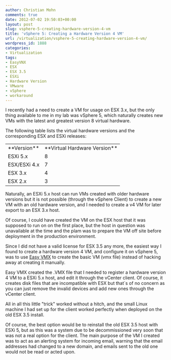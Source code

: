 ```yaml
---
author: Christian Mohn
comments: true
date: 2012-07-02 19:50:03+00:00
layout: post
slug: vsphere-5-creating-hardware-version-4-vm
title: 'vSphere 5: Creating a Hardware Version 4 VM'
url: /virtualization/vsphere-5-creating-hardware-version-4-vm/
wordpress_id: 1888
categories:
- Virtualization
tags:
- EasyVNX
- ESX
- ESX 3.5
- ESXi
- Hardware Version
- VMware
- vSphere
- workaround
---
```


I recently had a need to create a VM for usage on ESX 3.x, but the only thing available to me in my lab was vSphere 5, which naturally creates new VMs with the latest and greatest version 8 virtual hardware.

The following table lists the virtual hardware versions and the corresponding ESX and ESXi releases: 
<table cellpadding="0" cellspacing="0" >
<tbody >
<tr >

<td >**Version**
</td>

<td >**Virtual Hardware Version**
</td>
</tr>
<tr >

<td >ESXi 5.x
</td>

<td >8
</td>
</tr>
<tr >

<td >ESX/ESXi 4.x
</td>

<td >7
</td>
</tr>
<tr >

<td >ESX 3.x
</td>

<td >4
</td>
</tr>
<tr >

<td >ESX 2.x
</td>

<td >3
</td>
</tr>
</tbody>
</table>
Naturally, an ESXi 5.x host can run VMs created with older hardware versions but it is not possible (through the vSphere Client) to create a new VM with an old hardware version, and I needed to create a v4 VM for later export to an ESX 3.x host. 

Of course, I could have created the VM on the ESX host that it was supposed to run on on the first place, but the host in question was unavailable at the time and the plam was to prepare the VM off site before deployment in the production environment.

Since I did not have a valid license for ESX 3.5 any more, the easiest way I found to create a hardware version 4 VM, and configure it on vSphere 5, was to use [Easy VMX](http://www.easyvmx.com/) to create the basic VM (vmx file) instead of hacking away at creating it manually.

Easy VMX created the .VMX file that I needed to register a hardware version 4 VM to a ESXi 5.x host, and edit it through the vCenter client. Of course, it creates disk files that are incompatible with ESX but that´s of no concern as you can just remove the invalid devices and add new ones through the vCenter client.

All in all this little "trick" worked without a hitch, and the small Linux machine I had set up for the client worked perfectly when deployed on the old ESX 3.5 install.

Of course, the best option would be to reinstall the old ESX 3.5 host with ESXi 5, but as this was a system due to be decommissioned very soon that was not a real option for the client. The main purpose of the VM I created was to act as an alerting system for incoming email, warning that the email addresses had changed to a new domain, and emails sent to the old one would not be read or acted upon.
